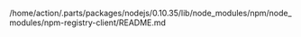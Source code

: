 /home/action/.parts/packages/nodejs/0.10.35/lib/node_modules/npm/node_modules/npm-registry-client/README.md